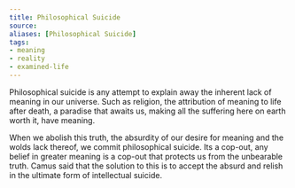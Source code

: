 ```yaml
---
title: Philosophical Suicide
source:
aliases: [Philosophical Suicide]
tags: 
- meaning
- reality
- examined-life 
---
```


Philosophical suicide is any attempt to explain away the inherent lack of meaning in our universe. Such as religion, the attribution of meaning to life after death, a paradise that awaits us, making all the suffering here on earth worth it, have meaning.

When we abolish this truth, the absurdity of our desire for meaning and the wolds lack thereof, we commit philosophical suicide. Its a cop-out, any belief in greater meaning is a cop-out that protects us from the unbearable truth. Camus said that the solution to this is to accept the absurd and relish in the ultimate form of intellectual suicide.